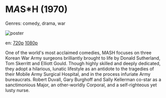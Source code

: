 # M*A*S*H (1970)

Genres: comedy, drama, war

![poster](http://image.tmdb.org/t/p/w500/eOslMOtaPXgQEgVJ93U3KOLogGD.jpg)

en:
  [720p](magnet:?xt=urn:btih:0D0B9773BB501E6161C3429F0B6C467F0E8C0D0E&tr=udp://glotorrents.pw:6969/announce&tr=udp://tracker.opentrackr.org:1337/announce&tr=udp://torrent.gresille.org:80/announce&tr=udp://tracker.openbittorrent.com:80&tr=udp://tracker.coppersurfer.tk:6969&tr=udp://tracker.leechers-paradise.org:6969&tr=udp://p4p.arenabg.ch:1337&tr=udp://tracker.internetwarriors.net:1337)
  [1080p](magnet:?xt=urn:btih:B45840FFDC222D5CF8B905DA599F23C785E0B532&tr=udp://glotorrents.pw:6969/announce&tr=udp://tracker.opentrackr.org:1337/announce&tr=udp://torrent.gresille.org:80/announce&tr=udp://tracker.openbittorrent.com:80&tr=udp://tracker.coppersurfer.tk:6969&tr=udp://tracker.leechers-paradise.org:6969&tr=udp://p4p.arenabg.ch:1337&tr=udp://tracker.internetwarriors.net:1337)
  


One of the world's most acclaimed comedies, MASH focuses on three Korean War Army surgeons brilliantly brought to life by Donald Sutherland, Tom Skerritt and Elliott Gould. Though highly skilled and deeply dedicated, they adopt a hilarious, lunatic lifestyle as an antidote to the tragedies of their Mobile Army Surgical Hospital, and in the process infuriate Army bureaucrats. Robert Duvall, Gary Burghoff and Sally Kellerman co-star as a sanctimonious Major, an other-worldly Corporal, and a self-righteous yet lusty nurse.